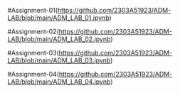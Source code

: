 #Assignment-01(https://github.com/2303A51923/ADM-LAB/blob/main/ADM_LAB_01.ipynb)

#Assignment-02(https://github.com/2303A51923/ADM-LAB/blob/main/ADM_LAB_02.ipynb)

#Assignment-03(https://github.com/2303A51923/ADM-LAB/blob/main/ADM_LAB_03.ipynb)

#Assignment-04(https://github.com/2303A51923/ADM-LAB/blob/main/ADM_LAB_04.ipynb)



